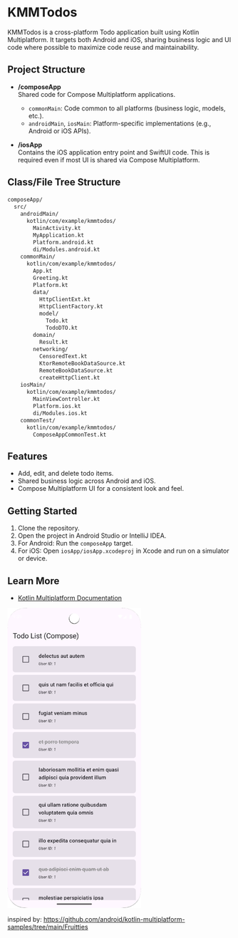 # KMMTodos

KMMTodos is a cross-platform Todo application built using Kotlin Multiplatform. It targets both Android and iOS, sharing business logic and UI code where possible to maximize code reuse and maintainability.

## Project Structure

- **/composeApp**  
  Shared code for Compose Multiplatform applications.
  - `commonMain`: Code common to all platforms (business logic, models, etc.).
  - `androidMain`, `iosMain`: Platform-specific implementations (e.g., Android or iOS APIs).

- **/iosApp**  
  Contains the iOS application entry point and SwiftUI code. This is required even if most UI is shared via Compose Multiplatform.

## Class/File Tree Structure

```
composeApp/
  src/
    androidMain/
      kotlin/com/example/kmmtodos/
        MainActivity.kt
        MyApplication.kt
        Platform.android.kt
        di/Modules.android.kt
    commonMain/
      kotlin/com/example/kmmtodos/
        App.kt
        Greeting.kt
        Platform.kt
        data/
          HttpClientExt.kt
          HttpClientFactory.kt
          model/
            Todo.kt
            TodoDTO.kt
        domain/
          Result.kt
        networking/
          CensoredText.kt
          KtorRemoteBookDataSource.kt
          RemoteBookDataSource.kt
          createHttpClient.kt
    iosMain/
      kotlin/com/example/kmmtodos/
        MainViewController.kt
        Platform.ios.kt
        di/Modules.ios.kt
    commonTest/
      kotlin/com/example/kmmtodos/
        ComposeAppCommonTest.kt
```

## Features

- Add, edit, and delete todo items.
- Shared business logic across Android and iOS.
- Compose Multiplatform UI for a consistent look and feel.

## Getting Started

1. Clone the repository.
2. Open the project in Android Studio or IntelliJ IDEA.
3. For Android: Run the `composeApp` target.
4. For iOS: Open `iosApp/iosApp.xcodeproj` in Xcode and run on a simulator or device.

## Learn More

- [Kotlin Multiplatform Documentation](https://www.jetbrains.com/help/kotlin-multiplatform-dev/get-started.html)

<img src="https://github.com/livingstonantony98/kmm_todo/blob/main/img.png"  width="300">


inspired by: https://github.com/android/kotlin-multiplatform-samples/tree/main/Fruitties
